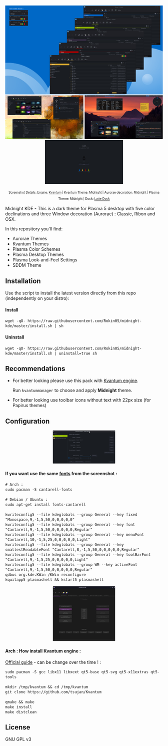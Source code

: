  
<p align="center">
  <img src="https://raw.githubusercontent.com/Rokin05/midnight-kde/master/INFO/screenshots/preview.1.png" alt="Preview Midnight KDE"/>
  <a href="https://raw.githubusercontent.com/Rokin05/midnight-kde/master/INFO/screenshots/preview.2.png"><img src="https://raw.githubusercontent.com/Rokin05/midnight-kde/master/INFO/screenshots/thumbs/mini.preview.2.png" alt="Preview Midnight KDE"/></a> <a href="https://raw.githubusercontent.com/Rokin05/midnight-kde/master/INFO/screenshots/preview.3.png"><img src="https://raw.githubusercontent.com/Rokin05/midnight-kde/master/INFO/screenshots/thumbs/mini.preview.3.png" alt="Preview Midnight KDE"/></a> <a href="https://raw.githubusercontent.com/Rokin05/midnight-kde/master/INFO/screenshots/preview.4.png"><img src="https://raw.githubusercontent.com/Rokin05/midnight-kde/master/INFO/screenshots/thumbs/mini.preview.4.png" alt="Preview Midnight KDE"/></a>
</p><p align="center">
  <sup><sub>Screenshot Details: Engine: <a href="https://github.com/tsujan/Kvantum/tree/master/Kvantum">Kvantum</a> | Kvantum Theme: Midnight | Aurorae decoration: Midnight | Plasma Theme: Midnight | Dock: <a href="https://github.com/psifidotos/Latte-Dock">Latte Dock</a></sub></sup></p>

Midnight KDE - This is a dark theme for Plasma 5 desktop with five color declinations and three Window decoration (Aurorae) : Classic, Ribon and OSX.

In this repository you'll find:

- Aurorae Themes
- Kvantum Themes
- Plasma Color Schemes
- Plasma Desktop Themes
- Plasma Look-and-Feel Settings
- SDDM Theme

## Installation

Use the script to install the latest version directly from this repo (independently on your distro):

#### Install

```
wget -qO- https://raw.githubusercontent.com/Rokin05/midnight-kde/master/install.sh | sh
```


#### Uninstall

```
wget -qO- https://raw.githubusercontent.com/Rokin05/midnight-kde/master/install.sh | uninstall=true sh
```


## Recommendations

- For better looking please use this pack with [Kvantum engine](https://github.com/tsujan/Kvantum/tree/master/Kvantum).

  Run `kvantummanager` to choose and apply **Midnight** theme.

- For better looking use toolbar icons without text with 22px size (for Papirus themes)



## Configuration



<a href="https://raw.githubusercontent.com/Rokin05/midnight-kde/master/INFO/screenshots/fonts-config.png"><p align="center"><img src="https://raw.githubusercontent.com/Rokin05/midnight-kde/master/INFO/screenshots/thumbs/mini.fonts.png" alt="Midnight-KDE fonts"/></p></a>

#### If you want use the same <a href="https://raw.githubusercontent.com/Rokin05/midnight-kde/master/INFO/screenshots/fonts-config.png">fonts</a> from the screenshot :
```
# Arch :
sudo pacman -S cantarell-fonts

# Debian / Ubuntu :
sudo apt-get install fonts-cantarell

kwriteconfig5 --file kdeglobals --group General --key fixed "Monospace,9,-1,5,50,0,0,0,0,0"
kwriteconfig5 --file kdeglobals --group General --key font "Cantarell,9,-1,5,50,0,0,0,0,0,Regular"
kwriteconfig5 --file kdeglobals --group General --key menuFont "Cantarell,10,-1,5,25,0,0,0,0,0,Light"
kwriteconfig5 --file kdeglobals --group General --key smallestReadableFont "Cantarell,8,-1,5,50,0,0,0,0,0,Regular"
kwriteconfig5 --file kdeglobals --group General --key toolBarFont "Cantarell,9,-1,5,25,0,0,0,0,0,Light"
kwriteconfig5 --file kdeglobals --group WM --key activeFont "Cantarell,9,-1,5,50,0,0,0,0,0,Regular"
qdbus org.kde.KWin /KWin reconfigure
kquitapp5 plasmashell && kstart5 plasmashell
```


<a href="https://github.com/tsujan/Kvantum/tree/master/Kvantum"><p align="center"><img src="https://raw.githubusercontent.com/Rokin05/midnight-kde/master/INFO/screenshots/thumbs/mini.kvantum.png" alt="Midnight-KDE kvantum"/></p></a>

#### Arch : How install Kvantum engine :

<a href="https://github.com/tsujan/Kvantum/blob/master/Kvantum/INSTALL">Official guide</a> - can be change over the time ! :
```
sudo pacman -S gcc libx11 libxext qt5-base qt5-svg qt5-x11extras qt5-tools

mkdir /tmp/kvantum && cd /tmp/kvantum
git clone https://github.com/tsujan/Kvantum

qmake && make
make install
make distclean
```


## License

GNU GPL v3
 










 
